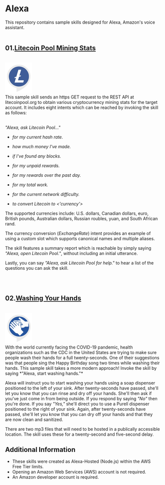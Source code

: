 # Alexa
This repository contains sample skills designed for Alexa, Amazon's voice assistant.
<br />
<br />

## 01.[Litecoin Pool Mining Stats](https://github.com/torynfarr/alexa/tree/master/01.litecoin-pool-mining-stats)
<br />
<img src="https://github.com/torynfarr/alexa/blob/master/docs/images/litecoin-pool-mining-stats.png" height=100 width=87.5>
<br />
This sample skill sends an https GET request to the REST API at litecoinpool.org to obtain various cryptocurrency mining stats for the target account. It includes eight intents which can be reached by invoking the skill as follows:
<br />
<br />

*"Alexa, ask Litecoin Pool..."*

- *for my current hash rate.*

- *how much money I've made.* 

- *if  I've found any blocks.*

- *for my unpaid rewards.*

- *for my rewards over the past day.*

- *for my total work.*

- *for the current network difficulty.*

- *to convert Litecoin to <'currency'>*

The supported currencies include:  U.S. dollars, Canadian dollars, euro, British pounds, Australian dollars, Russian roubles, yuan, and South African rand.

The currency conversion (*ExchangeRate*) intent provides an example of using a custom slot which supports canonical names and multiple aliases.

The skill features a summary report which is reachable by simply saying *"Alexa, open Litecoin Pool."*, without including an initial utterance.

Lastly, you can say *"Alexa, ask Litecoin Pool for help."* to hear a list of the questions you can ask the skill.

<br />
<br />

## 02.[Washing Your Hands](https://github.com/torynfarr/alexa/tree/master/02.washing-your-hands)
<br />
<img src="https://github.com/torynfarr/alexa/blob/master/docs/images/washing-your-hands.png" height=100 width=87.5>
<br />
With the world currently facing the COVID-19 pandemic, health organizations such as the CDC in the United States are trying to make sure people wash their hands for a full twenty-seconds. One of their suggestions was that people sing the Happy Birthday song two times while washing their hands. This sample skill takes a more modern approach! Invoke the skill by saying *"Alexa, start washing hands."*

Alexa will instruct you to start washing your hands using a soap dispenser positioned to the left of your sink. After twenty-seconds have passed, she'll let you know that you can rinse and dry off your hands. She'll then ask if you've just come in from being outside. If you respond by saying *"No"* then you're done. If you say *"Yes,"* she'll direct you to use a Purell dispenser positioned to the right of your sink. Again, after twenty-seconds have passed, she'll let you know that you can dry off your hands and that they are now clean and sanitized.

There are two mp3 files that will need to be hosted in a publically accessible location. The skill uses these for a twenty-second and five-second delay.

## Additional Information

- These skills were created as Alexa-Hosted (Node.js) within the AWS Free Tier limits.
- Opening an Amazon Web Services (AWS) account is not required.
- An Amazon developer account is required.
